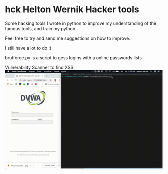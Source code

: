 # hck Helton Wernik Hacker tools 

Some hacking tools I wrote in python to improve my understanding of the famous tools, and train my python.

Feel free to try and send me suggestions on how to improve.

I still have a lot to do :)

brutforce.py is a script to gess logins with a online passwords lists

Vulnerability Scanner to find XSS:
![](vuln-scanner-XSS.gif)